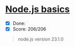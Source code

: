 # [Node.js basics](https://github.com/AlreadyBored/nodejs-assignments/blob/main/assignments/nodejs-basics/assignment.md)

- [x] Done:
- [x] Score: 206/206
> node.js version 23.1.0
